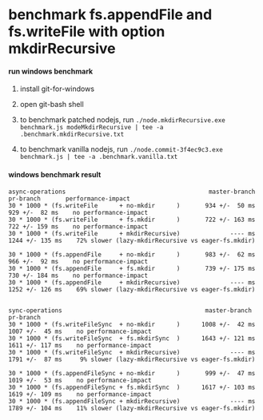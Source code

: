 # benchmark fs.appendFile and fs.writeFile with option mkdirRecursive

#### run windows benchmark
1. install git-for-windows

2. open git-bash shell

3. to benchmark patched nodejs, run
    `./node.mkdirRecursive.exe benchmark.js modeMkdirRecursive | tee -a .benchmark.mkdirRecursive.txt`

3. to benchmark vanilla nodejs, run
    `./node.commit-3f4ec9c3.exe benchmark.js | tee -a .benchmark.vanilla.txt`


#### windows benchmark result
```
async-operations                                        master-branch           pr-branch       performance-impact
30 * 1000 * (fs.writeFile      + no-mkdir      )       934 +/-  50 ms      929 +/-  82 ms    no performance-impact
30 * 1000 * (fs.writeFile      + fs.mkdir      )       722 +/- 163 ms      722 +/- 159 ms    no performance-impact
30 * 1000 * (fs.writeFile      + mkdirRecursive)              ---- ms     1244 +/- 135 ms    72% slower (lazy-mkdirRecursive vs eager-fs.mkdir)

30 * 1000 * (fs.appendFile     + no-mkdir      )       983 +/-  62 ms      966 +/-  92 ms    no performance-impact
30 * 1000 * (fs.appendFile     + fs.mkdir      )       739 +/- 175 ms      730 +/- 184 ms    no performance-impact
30 * 1000 * (fs.appendFile     + mkdirRecursive)              ---- ms     1252 +/- 126 ms    69% slower (lazy-mkdirRecursive vs eager-fs.mkdir)


sync-operations                                        master-branch           pr-branch
30 * 1000 * (fs.writeFileSync  + no-mkdir      )      1008 +/-  42 ms     1007 +/-  45 ms    no performance-impact
30 * 1000 * (fs.writeFileSync  + fs.mkdirSync  )      1643 +/- 121 ms     1611 +/- 117 ms    no performance-impact
30 * 1000 * (fs.writeFileSync  + mkdirRecursive)              ---- ms     1791 +/-  87 ms     9% slower (lazy-mkdirRecursive vs eager-fs.mkdir)

30 * 1000 * (fs.appendFileSync + no-mkdir      )       999 +/-  47 ms     1019 +/-  53 ms    no performance-impact
30 * 1000 * (fs.appendFileSync + fs.mkdirSync  )      1617 +/- 103 ms     1619 +/- 109 ms    no performance-impact
30 * 1000 * (fs.appendFileSync + mkdirRecursive)              ---- ms     1789 +/- 104 ms    11% slower (lazy-mkdirRecursive vs eager-fs.mkdir)
```
